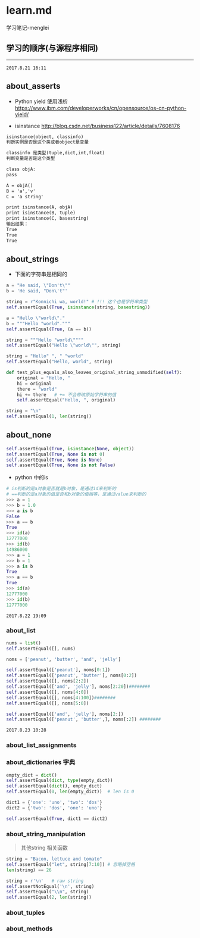 # learn.md
学习笔记-menglei

## 学习的顺序(与源程序相同)

---------------
`2017.8.21 16:11`
## about_asserts


* Python yield 使用浅析
https://www.ibm.com/developerworks/cn/opensource/os-cn-python-yield/

* isinstance
http://blog.csdn.net/business122/article/details/7608176

```txt
isinstance(object, classinfo)   
判断实例是否是这个类或者object是变量  

classinfo 是类型(tuple,dict,int,float)  
判断变量是否是这个类型   

class objA:   
pass   

A = objA()   
B = 'a','v'   
C = 'a string'   

print isinstance(A, objA)   
print isinstance(B, tuple)   
print isinstance(C, basestring)   
输出结果：   
True   
True   
True  
```

## about_strings

* 下面的字符串是相同的

```py
a = "He said, \"Don't\""
b = 'He said, "Don\'t"'
```
```py
string = r"Konnichi wa, world!" # !!! 这个也是字符串类型
self.assertEqual(True, isinstance(string, basestring))
```
```py
a = "Hello \"world\"."
b = """Hello "world"."""
self.assertEqual(True, (a == b))
```
```py
string = """Hello "world\""""
self.assertEqual("Hello \"world\"", string)
```
```py
string = "Hello" ", " "world"
self.assertEqual("Hello, world", string)
```
```py
def test_plus_equals_also_leaves_original_string_unmodified(self):
    original = "Hello, "
    hi = original
    there = "world"
    hi += there   # += 不会修改原始字符串的值
    self.assertEqual("Hello, ", original)
```
```py
string = "\n"
self.assertEqual(1, len(string))
```

## about_none

```py
self.assertEqual(True, isinstance(None, object))
self.assertEqual(True, None is not 0)
self.assertEqual(True, None is None)
self.assertEqual(True, None is not False)
```

* python 中的is

```py
# is判断的是a对象是否就是b对象，是通过id来判断的
# ==判断的是a对象的值是否和b对象的值相等，是通过value来判断的
>>> a = 1
>>> b = 1.0
>>> a is b
False
>>> a == b
True
>>> id(a)
12777000
>>> id(b)
14986000
>>> a = 1
>>> b = 1
>>> a is b
True
>>> a == b
True
>>> id(a)
12777000
>>> id(b)
12777000
```

`2017.8.22 19:09`
### about_list
```py
nums = list()
self.assertEqual([], nums)
```
```py
noms = ['peanut', 'butter', 'and', 'jelly']

self.assertEqual(['peanut'], noms[0:1])
self.assertEqual(['peanut', 'butter'], noms[0:2])
self.assertEqual([], noms[2:2])
self.assertEqual(['and', 'jelly'], noms[2:20])########
self.assertEqual([], noms[4:0])
self.assertEqual([], noms[4:100])########
self.assertEqual([], noms[5:0])

self.assertEqual(['and', 'jelly'], noms[2:])
self.assertEqual(['peanut', 'butter',], noms[:2]) ########
```

`2017.8.23 10:28`
### about_list_assignments

### about_dictionaries  字典

```py
empty_dict = dict()
self.assertEqual(dict, type(empty_dict))
self.assertEqual(dict(), empty_dict)
self.assertEqual(0, len(empty_dict))  # len is 0
```

```py
dict1 = {'one': 'uno', 'two': 'dos'}
dict2 = {'two': 'dos', 'one': 'uno'}

self.assertEqual(True, dict1 == dict2)
```

### about_string_manipulation
> 其他string 相关函数

```py
string = "Bacon, lettuce and tomato"
self.assertEqual("let", string[7:10]) # 忽略掉空格
len(string) == 26
```
```py
string = r'\n'   # raw string
self.assertNotEqual('\n', string)
self.assertEqual("\\n", string)
self.assertEqual(2, len(string))
```

### about_tuples

### about_methods
